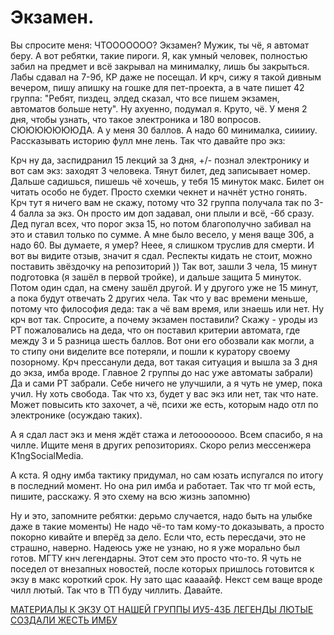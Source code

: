 # Экзамен.

Вы спросите меня: ЧТООООООО? Экзамен? Мужик, ты чё, я автомат беру. А вот ребятки, такие пироги. Я, как умный человек, полностью забил на предмет и всё закрывал на минималку, лишь бы закрыться. Лабы сдавал на 7-9б, КР даже не посещал. И крч, сижу я такой дивным вечером, пишу апишку на гошке для пет-проекта, а в чате пишет 42 группа: "Ребят, пиздец, элдед сказал, что все пишем экзамен, автоматов больше нету". Ну ахуенно, подумал я. Круто, чё. У меня 2 дня, чтобы узнать, что такое электроника и 180 вопросов. СЮЮЮЮЮЮЮДА. А у меня 30 баллов. А надо 60 минималка, сииииу. Рассказывать историю фулл мне лень. Так что давайте про экз:

Крч ну да, заспидранил 15 лекций за 3 дня, +/- познал электронику и вот сам экз: заходят 3 человека. Тянут билет, дед записывает номер. Дальше садишься, пишешь чё хочешь, у тебя 15 минуток макс. Билет он читать особо не будет. Просто схемки чекнет и начнёт устно гонять. Крч тут я ничего вам не скажу, потому что 32 группа получала так по 3-4 балла за экз. Он просто им доп задавал, они плыли и всё, -6б сразу. Дед пугал всех, что порог экза 15, но потом благополучно забивал на это и ставил только по сумме. А мне было весело, у меня ваще 30б, а надо 60. Вы думаете, я умер? Неее, я слишком труслив для смерти. И вот вы видите отзыв, значит я сдал. Респекты кидать не стоит, можно поставить звёздочку на репозиторий )) Так вот, зашли 3 чела, 15 минут подготовка (я зашёл в первой тройке), и дальше защита 5 минуток. Потом один сдал, на смену зашёл другой. И у другого уже не 15 минут, а пока будут отвечать 2 других чела. Так что у вас времени меньше, потому что философия деда: так а чё вам время, или знаешь или нет. Ну крч вот так. Спросите, а почему экзамен поставили? Скажу - уроды из РТ пожаловались на деда, что он поставил критерии автомата, где между 3 и 5 разница шесть баллов. Вот они его обозвали как могли, а то стипу они виделите все потеряли, и пошли к куратору своему позорному. Крч прессанули деда, вот такая ситуация и вышла за 3 дня до экза, имба вроде. Главное 2 группы до нас уже автоматы забрали) Да и сами РТ забрали. Себе ничего не улучшили, а я чуть не умер, пока учил. Ну хоть свобода. Так что хз, будет у вас экз или нет, так что нате. Может повысить кто захочет, а чё, психи же есть, которым надо отл по электронике (осуждаю таких).

А я сдал ласт экз и меня ждёт стажа и летоооооооо. Всем спасибо, я на чилле. Ищите меня в других репозиториях. Скоро релиз мессенжера K1ngSocialMedia. 

А кста. Я одну имба тактику придумал, но сам юзать испугался по итогу в последний момент. Но она рил имба и работает. Так что тг мой есть, пишите, расскажу. Я это схему на всю жизнь запомню)

Ну и это, запомните ребятки: дерьмо случается, надо быть на улыбке даже в такие моменты) Не надо чё-то там кому-то доказывать, а просто покорно кивайте и вперёд за дело. Если что, есть пересдачи, это не страшно, наверно. Надеюсь уже не узнаю, но я уже морально был готов. МГТУ кнч легендарны. Этот сем это просто что-то. Я чуть не поседел от внезапных новостей, после которых пришлось готовится к экзу в макс короткий срок. Ну зато щас каааайф. Некст сем ваще вроде чилл лютый. Так что в ТП буду чиллить. Давайте.

[МАТЕРИАЛЫ К ЭКЗУ ОТ НАШЕЙ ГРУППЫ ИУ5-43Б ЛЕГЕНДЫ ЛЮТЫЕ СОЗДАЛИ ЖЕСТЬ ИМБУ](https://github.com/mightyK1ngRichard/IU5/tree/master/Term-4/Electronics/Exam/Exam.docx)
